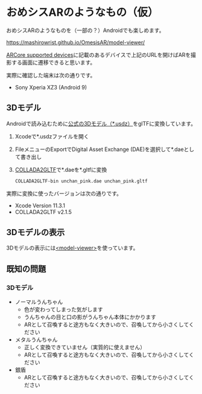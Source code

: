 # おめシスARのようなもの（仮）

おめシスARのようなものを（一部の？）Androidでも楽しめます。

https://mashirowrist.github.io/OmesisAR/model-viewer/

[ARCore supported devices](https://developers.google.com/ar/discover/supported-devices)に記載のあるデバイスで上記のURLを開けばARを撮影する画面に遷移できると思います。

実際に確認した端末は次の通りです。

- Sony Xperia XZ3 (Android 9)

## 3Dモデル

Androidで読み込むために[公式の3Dモデル（*.usdz）](https://github.com/omegasisters/OmesisAR/tree/master/Models)をglTFに変換しています。

1. Xcodeで*.usdzファイルを開く
2. FileメニューのExportでDigital Asset Exchange (DAE)を選択して*.daeとして書き出し
3. [COLLADA2GLTF](https://github.com/KhronosGroup/COLLADA2GLTF)で*.daeを*.gltfに変換

    ```sh
    COLLADA2GLTF-bin unchan_pink.dae unchan_pink.gltf
    ```

実際に変換に使ったバージョンは次の通りです。

- Xcode Version 11.3.1
- COLLADA2GLTF v2.1.5

## 3Dモデルの表示

3Dモデルの表示には[&lt;model-viewer&gt;](https://github.com/GoogleWebComponents/model-viewer/tree/master/packages/model-viewer)を使っています。

## 既知の問題

### 3Dモデル

- ノーマルうんちゃん
    - 色が変わってしまった気がします
    - うんちゃんの目と口の影がうんちゃん本体にかかります
    - ARとして召喚すると途方もなく大きいので、召喚してから小さくしてください
- メタルうんちゃん
    - 正しく変換できていません（実質的に使えません）
    - ARとして召喚すると途方もなく大きいので、召喚してから小さくしてください
- 銀盾
    - ARとして召喚すると途方もなく大きいので、召喚してから小さくしてください

